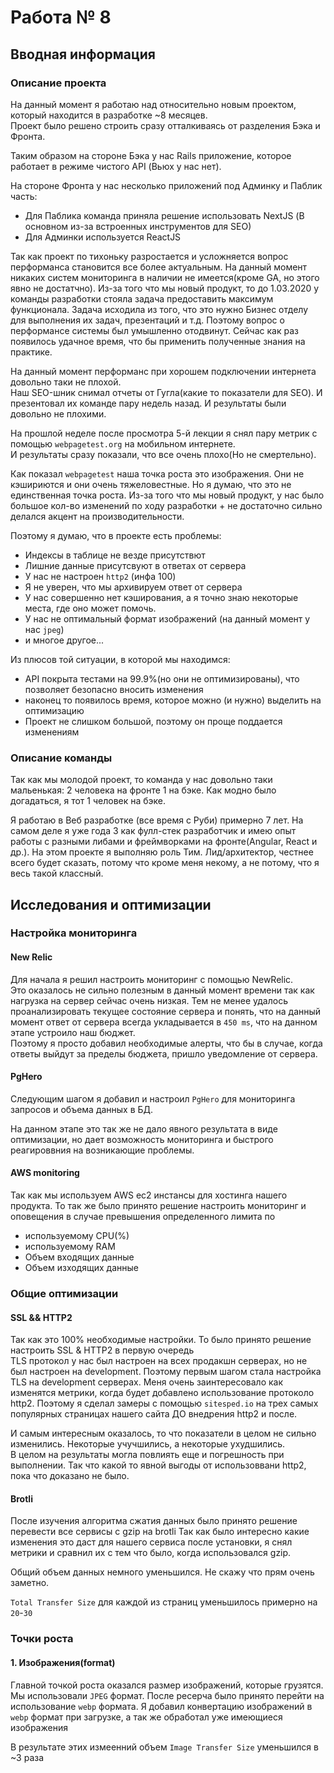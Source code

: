 # Работа № 8  

## Вводная информация

### Описание проекта 

На данный момент я работаю над относительно новым проектом, который находится в разработке ~8 месяцев.  
Проект было решено строить сразу отталкиваясь от разделения Бэка и Фронта. 

Таким образом на стороне Бэка у нас Rails приложение, которое работает в режиме чистого API (Вьюх у нас нет).

На стороне Фронта у нас несколько приложений под Админку и Паблик часть:
- Для Паблика команда приняла решение использовать NextJS (В основном из-за встроенных инструментов для SEO)
- Для Админки используется ReactJS 

Так как проект по тихоньку разростается и усложняется вопрос перформанса становится все более актуальным. 
На данный момент никаких систем мониторинга в наличии не имеется(кроме GA, но этого явно не достатчно). 
Из-за того что мы новый продукт, то до 1.03.2020 у команды разработки стояла задача предоставить максимум функционала. 
Задача исходила из того, что это нужно Бизнес отделу для выполнения их задач, презентаций и т.д. Поэтому вопрос о перформансе системы был умышленно отодвинут.
Сейчас как раз появилось удачное время, что бы применить полученные знания на практике.
 
На данный момент перформанс при хорошем подключении интернета довольно таки не плохой.  
Наш SEO-шник снимал отчеты от Гугла(какие то показатели для SEO). И презентовал их команде пару недель назад. 
И результаты были довольно не плохими. 

На прошлой неделе после просмотра 5-й лекции я снял пару метрик с помощью `webpagetest.org` на мобильном интернете.   
И результаты сразу показали, что все очень плохо(Но не смертельно).

Как показал `webpagetest` наша точка роста это изображения. Они не кэшириются и они очень тяжеловестные. 
Но я думаю, что это не единственная точка роста. Из-за того что мы новый продукт, у нас было большое кол-во изменений по ходу разработки + не достаточно сильно делался акцент на производительности. 

Поэтому я думаю, что в проекте есть проблемы:  
- Индексы в таблице не везде присутствют
- Лишние данные присутсвуют в ответах от сервера
- У нас не настроен `http2` (инфа 100)
- Я не уверен, что мы архивируем ответ от сервера 
- У нас совершенно нет кэширования, а я точно знаю некоторые места, где оно может помочь.
- У нас не оптимальный формат изображений (на данный момент у нас `jpeg`)
- и многое другое... 

Из плюсов той ситуации, в которой мы находимся: 
- API покрыта тестами на 99.9%(но они не оптимизированы), что позволяет безопасно вносить изменения
- наконец то появилось время, которое можно (и нужно) выделить на оптимизацию
- Проект не слишком большой, поэтому он проще поддается изменениям

### Описание команды

Так как мы молодой проект, то команда у нас довольно таки мальенькая: 2 человека на фронте 1 на бэке. 
Как модно было догадаться, я тот 1 человек на бэке. 

Я работаю в Веб разработке (все время с Руби) примерно 7 лет. На самом деле я уже года 3 как фулл-стек разработчик и имею опыт 
работы с разными либами и фреймворками на фронте(Angular, React и др.).
На этом проекте я выполняю роль Тим. Лид/архитектор, честнее всего будет сказать, потому что кроме меня некому, а не потому, что я весь такой классный.


## Исследования и оптимизации

### Настройка мониторинга 

#### New Relic

Для начала я решил настроить мониторинг с помощью NewRelic.   
Это оказалось не сильно полезным в данный момент времени так как нагрузка на сервер сейчас очень низкая. 
Тем не менее удалось проанализировать текущее состояние сервера и понять, что на данный момент ответ от сервера всегда укладывается в `450 ms`, 
что на данном этапе устроило наш бюджет.   
Поэтому я просто добавил необходимые алерты, что бы в случае, когда ответы выйдут за пределы бюджета, пришло уведомление от сервера.

#### PgHero

Следующим шагом я добавил и настроил `PgHero` для мониторинга запросов и объема данных в БД. 

На данном этапе это так же не дало явного результата в виде оптимизации, но дает возможность мониторинга и быстрого реагироввния на возникающие проблемы.

#### AWS monitoring

Так как мы используем AWS ec2 инстансы для хостинга нашего продукта. 
То так же было принято решение настроить мониторинг и оповещения в случае превышения определенного лимита по
- используемому CPU(%) 
- используемому RAM
- Объем входящих данные
- Объем изходящих данные 

### Общие оптимизации
 
#### SSL && HTTP2

Так как это 100% необходимые настройки. То было принято решение настроить SSL & HTTP2 в первую очередь  
TLS протокол у нас был настроен на всех продакшн серверах, но не был настроен на development. 
Поэтому первым шагом стала настройка TLS на development серверах.
Меня очень заинтересовало как изменятся метрики, когда будет добавлено использование протоколо http2. 
Поэтому я сделал замеры с помощью `sitesped.io` на трех самых популярных страницах нашего сайта ДО внедрения http2 и после. 

И самым интересным оказалось, то что показатели в целом не сильно изменились. Некоторые учучшились, а некоторые ухудшились.  
В целом на результаты могла повлиять еще и погрешность при выполнении. Так что какой то явной выгоды от использоввани http2, пока что доказано не было.  
 
#### Brotli

После изучения алгоритма сжатия данных было принято решение перевести все сервисы с gzip на brotli 
Так как было интересно какие изменения это даст для нашего сервиса после установки, я снял метрики и сравнил их с тем что было, когда использовался gzip.

Общий объем данных немного уменьшился. Не скажу что прям очень заметно.

`Total Transfer Size` для каждой из страниц уменьшилось примерно на `20`-`30`

### Точки роста

#### 1. Изображения(format)

Главной точкой роста оказался размер изображений, которые грузятся. Мы использовали `JPEG` формат.
После ресерча было принято перейти на использование `webp` формата. 
Я добавил конвертацию изображений в `webp` формат при загрузке, а так же обработал уже имеющиеся изображения

В результате этих измеенний объем `Image Transfer Size` уменьшился в ~3 раза 
